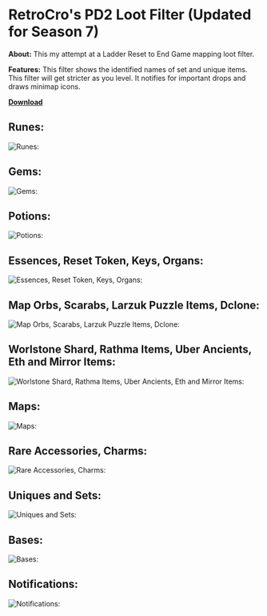 # RetroCro's PD2 Loot Filter (Updated for Season 7)

**About:** 		This my attempt at a Ladder Reset to End Game mapping loot filter. 

**Features:** 	This filter shows the identified names of set and unique items. This filter will get stricter as you level. It notifies for important drops and draws minimap icons. 

**[Download](https://github.com/GorOps/PD2-Loot-Filter/archive/refs/heads/main.zip)**

## Runes:
![Runes:](https://i.imgur.com/H8RDPWY.png)

## Gems:
![Gems:](https://i.imgur.com/9fpzMkZ.png)

## Potions:
![Potions:](https://i.imgur.com/iX76Q2L.png)

## Essences, Reset Token, Keys, Organs:
![Essences, Reset Token, Keys, Organs:](https://i.imgur.com/xqMykJG.png)

## Map Orbs, Scarabs, Larzuk Puzzle Items, Dclone:
![Map Orbs, Scarabs, Larzuk Puzzle Items, Dclone:](https://i.imgur.com/Lk9LoYf.png)

## Worlstone Shard, Rathma Items, Uber Ancients, Eth and Mirror Items:
![Worlstone Shard, Rathma Items, Uber Ancients, Eth and Mirror Items:](https://i.imgur.com/tJ1d1ET.png)

## Maps:
![Maps:](https://i.imgur.com/Y4INbXM.png)

## Rare Accessories, Charms:
![Rare Accessories, Charms:](https://i.imgur.com/bErHIXa.png)

## Uniques and Sets:
![Uniques and Sets:](https://i.imgur.com/5WQZaLu.png)

## Bases:
![Bases:](https://i.imgur.com/GXEur7m.png)

## Notifications:
![Notifications:](https://i.imgur.com/f7pQvGQ.png)
